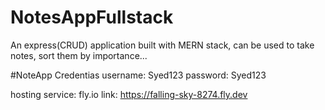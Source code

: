# NotesAppFullstack
An express(CRUD) application built with MERN stack, can be used to take notes, sort them by importance... 

#NoteApp Credentias
username: Syed123
password: Syed123

hosting service: fly.io
link: https://falling-sky-8274.fly.dev
